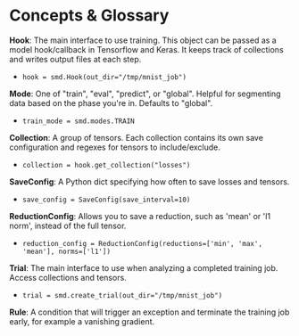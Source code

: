 # Concepts & Glossary

**Hook**: The main interface to use training. This object can be passed as a model hook/callback
in Tensorflow and Keras. It keeps track of collections and writes output files at each step.
- `hook = smd.Hook(out_dir="/tmp/mnist_job")`

**Mode**: One of "train", "eval", "predict", or "global". Helpful for segmenting data based on the phase
you're in. Defaults to "global".
- `train_mode = smd.modes.TRAIN`

**Collection**: A group of tensors. Each collection contains its own save configuration and regexes for
tensors to include/exclude.
- `collection = hook.get_collection("losses")`

**SaveConfig**: A Python dict specifying how often to save losses and tensors.
- `save_config = SaveConfig(save_interval=10)`

**ReductionConfig**: Allows you to save a reduction, such as 'mean' or 'l1 norm', instead of the full tensor.
- `reduction_config = ReductionConfig(reductions=['min', 'max', 'mean'], norms=['l1'])`

**Trial**: The main interface to use when analyzing a completed training job. Access collections and tensors.
- `trial = smd.create_trial(out_dir="/tmp/mnist_job")`

**Rule**: A condition that will trigger an exception and terminate the training job early, for example a vanishing gradient.
